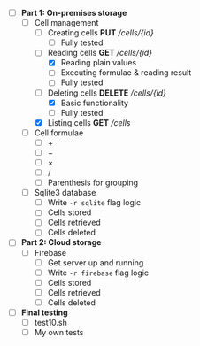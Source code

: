 - [ ] **Part 1: On-premises storage**
	- [ ] Cell management
		- [ ] Creating cells **PUT** */cells/{id}*
			- [ ] Fully tested
		- [ ] Reading cells **GET** */cells/{id}*
			- [x] Reading plain values
			- [ ] Executing formulae & reading result
			- [ ] Fully tested
		- [ ] Deleting cells **DELETE** */cells/{id}*
			- [x] Basic functionality
			- [ ] Fully tested
		- [x] Listing cells **GET** */cells*
	- [ ] Cell formulae
		- [ ] $+$
		- [ ] $-$
		- [ ] $\times$
		- [ ] $/$
		- [ ] Parenthesis for grouping
	- [ ] Sqlite3 database
		- [ ] Write `-r sqlite` flag logic
		- [ ] Cells stored
		- [ ] Cells retrieved
		- [ ] Cells deleted
- [ ] **Part 2: Cloud storage**
	- [ ] Firebase
		- [ ] Get server up and running
		- [ ] Write `-r firebase` flag logic
		- [ ] Cells stored
		- [ ] Cells retrieved
		- [ ] Cells deleted
- [ ] **Final testing**
	- [ ] test10.sh
	- [ ] My own tests